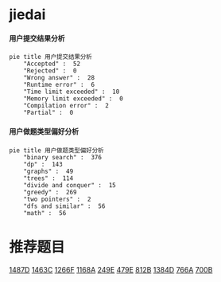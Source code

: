 # jiedai

<!-- tabs:start -->



#### **用户提交结果分析**

```mermaid
pie title 用户提交结果分析
    "Accepted" :  52
    "Rejected" :  0
    "Wrong answer" :  28
    "Runtime error" :  6
    "Time limit exceeded" :  10
    "Memory limit exceeded" :  0
    "Compilation error" :  2
    "Partial" :  0
```

#### **用户做题类型偏好分析**

```mermaid
pie title 用户做题类型偏好分析
    "binary search" :  376
    "dp" :  143
    "graphs" :  49
    "trees" :  114
    "divide and conquer" :  15
    "greedy" :  269
    "two pointers" :  2
    "dfs and similar" :  56
    "math" :  56
```



<!-- tabs:end -->
# 推荐题目
[1487D](https://codeforces.com/contest/1487/problem/D)
[1463C](https://codeforces.com/contest/1463/problem/C)
[1266F](https://codeforces.com/contest/1266/problem/F)
[1168A](https://codeforces.com/contest/1168/problem/A)
[249E](https://codeforces.com/contest/249/problem/E)
[479E](https://codeforces.com/contest/479/problem/E)
[812B](https://codeforces.com/contest/812/problem/B)
[1384D](https://codeforces.com/contest/1384/problem/D)
[766A](https://codeforces.com/contest/766/problem/A)
[700B](https://codeforces.com/contest/700/problem/B)
